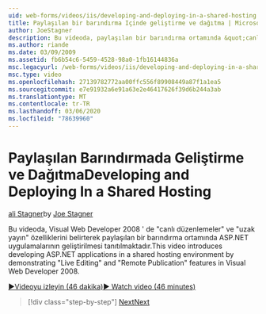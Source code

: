 ```yaml
---
uid: web-forms/videos/iis/developing-and-deploying-in-a-shared-hosting
title: Paylaşılan bir barındırma Içinde geliştirme ve dağıtma | Microsoft Docs
author: JoeStagner
description: Bu videoda, paylaşılan bir barındırma ortamında &quot;canlı&quot; düzenleyerek, uzak yayını &quot;&...
ms.author: riande
ms.date: 03/09/2009
ms.assetid: fb6b54c6-5459-4528-98a0-1fb16144836a
msc.legacyurl: /web-forms/videos/iis/developing-and-deploying-in-a-shared-hosting
msc.type: video
ms.openlocfilehash: 27139782772aa00ffc556f89908449a87f1a1ea5
ms.sourcegitcommit: e7e91932a6e91a63e2e46417626f39d6b244a3ab
ms.translationtype: MT
ms.contentlocale: tr-TR
ms.lasthandoff: 03/06/2020
ms.locfileid: "78639960"
---
```

# <a name="developing-and-deploying-in-a-shared-hosting"></a><span data-ttu-id="01a1f-103">Paylaşılan Barındırmada Geliştirme ve Dağıtma</span><span class="sxs-lookup"><span data-stu-id="01a1f-103">Developing and Deploying In a Shared Hosting</span></span>

<span data-ttu-id="01a1f-104">[ali Stagner](https://github.com/JoeStagner)</span><span class="sxs-lookup"><span data-stu-id="01a1f-104">by [Joe Stagner](https://github.com/JoeStagner)</span></span>

<span data-ttu-id="01a1f-105">Bu videoda, Visual Web Developer 2008 ' de "canlı düzenlemeler" ve "uzak yayın" özelliklerini belirterek paylaşılan bir barındırma ortamında ASP.NET uygulamalarının geliştirilmesi tanıtılmaktadır.</span><span class="sxs-lookup"><span data-stu-id="01a1f-105">This video introduces developing ASP.NET applications in a shared hosting environment by demonstrating "Live Editing" and "Remote Publication" features in Visual Web Developer 2008.</span></span>

[<span data-ttu-id="01a1f-106">&#9654;Videoyu izleyin (46 dakika)</span><span class="sxs-lookup"><span data-stu-id="01a1f-106">&#9654; Watch video (46 minutes)</span></span>](https://channel9.msdn.com/Blogs/ASP-NET-Site-Videos/developing-and-deploying-in-a-shared-hosting)

> [!div class="step-by-step"]
> [<span data-ttu-id="01a1f-107">Next</span><span class="sxs-lookup"><span data-stu-id="01a1f-107">Next</span></span>](working-with-iis7-deligated-admin.md)
